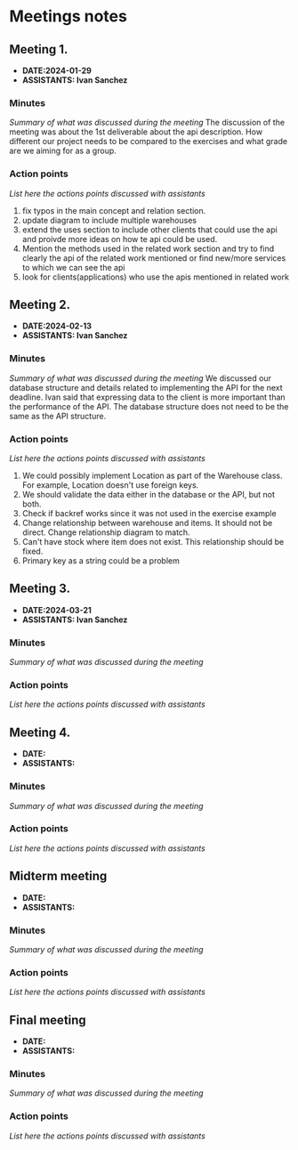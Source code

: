 # Meetings notes

## Meeting 1.
* **DATE:2024-01-29**
* **ASSISTANTS: Ivan Sanchez**

### Minutes
*Summary of what was discussed during the meeting*
The discussion of the meeting was about the 1st deliverable about the api description. How different our project needs to be compared to the exercises and what grade are we aiming for as a group.

### Action points
*List here the actions points discussed with assistants*
1) fix typos in the main concept and relation section.
2) update diagram to include multiple warehouses
3) extend the uses section to include other clients that could use the api and proivde more ideas on how te api could be used.
4) Mention the methods used in the related work section and try to find clearly the api of the related work mentioned or find new/more services to which we can see the api
5) look for clients(applications) who use the apis mentioned in related work



## Meeting 2.
* **DATE:2024-02-13**
* **ASSISTANTS: Ivan Sanchez**

### Minutes
*Summary of what was discussed during the meeting*
We discussed our database structure and details related to implementing the API for the next deadline. Ivan said that expressing data to the client is more important than the performance of the API. The database structure does not need to be the same as the API structure. 


### Action points
*List here the actions points discussed with assistants*
1) We could possibly implement Location as part of the Warehouse class. For example, Location doesn't use foreign keys.
2) We should validate the data either in the database or the API, but not both.
3) Check if backref works since it was not used in the exercise example
4) Change relationship between warehouse and items. It should not be direct. Change relationship diagram to match.
5) Can't have stock where item does not exist. This relationship should be fixed.
6) Primary key as a string could be a problem


## Meeting 3.
* **DATE:2024-03-21**
* **ASSISTANTS: Ivan Sanchez**

### Minutes
*Summary of what was discussed during the meeting*

### Action points
*List here the actions points discussed with assistants*




## Meeting 4.
* **DATE:**
* **ASSISTANTS:**

### Minutes
*Summary of what was discussed during the meeting*

### Action points
*List here the actions points discussed with assistants*




## Midterm meeting
* **DATE:**
* **ASSISTANTS:**

### Minutes
*Summary of what was discussed during the meeting*

### Action points
*List here the actions points discussed with assistants*




## Final meeting
* **DATE:**
* **ASSISTANTS:**

### Minutes
*Summary of what was discussed during the meeting*

### Action points
*List here the actions points discussed with assistants*




